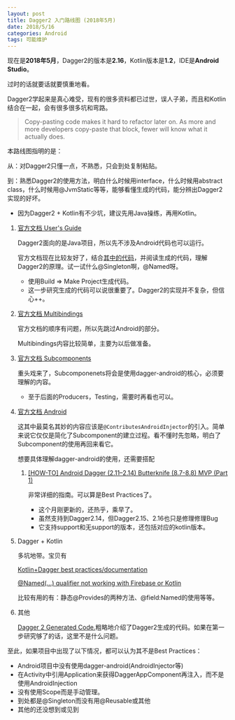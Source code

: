 ```yaml
---
layout: post
title: Dagger2 入门路线图 (2018年5月)
date: 2018/5/16
categories: Android
tags: 可能维护
---
```


现在是**2018年5月**，Dagger2的版本是**2.16**，Kotlin版本是**1.2**，IDE是**Android Studio**。

过时的话就要话就要慎重地看。

Dagger2学起来是真心难受，现有的很多资料都已过世，误人子弟，而且和Kotlin结合在一起，会有很多很多坑和弯路。

> Copy-pasting code makes it hard to refactor later on. As more and more developers copy-paste that block, fewer will know what it actually does.

本路线图指明的是：

从：对Dagger2只懂一点，不熟悉，只会到处复制粘贴。

到：熟悉Dagger2的使用方法，明白什么时候用interface，什么时候用abstract class，什么时候用@JvmStatic等等，能够看懂生成的代码，能分辨出Dagger2实现的好坏。

<!--more-->

- 因为Dagger2 + Kotlin有不少坑，建议先用Java操练，再用Kotlin。

1. [官方文档 User's Guide](https://google.github.io/dagger/users-guide)

    Dagger2面向的是Java项目，所以先不涉及Android代码也可以运行。

    官方文档现在比较友好了，结合[其中的代码](https://github.com/google/dagger/tree/master/examples/simple/src/main/java/coffee)，并阅读生成的代码，理解Dagger2的原理。试一试什么@Singleton啊，@Named呀。

    - 使用Build => Make Project生成代码。
    - 这一步研究生成的代码可以说很重要了。Dagger2的实现并不复杂，但信心++。

1. [官方文档 Multibindings](https://google.github.io/dagger/multibindings)

    官方文档的顺序有问题，所以先跳过Android的部分。

    Multibindings内容比较简单，主要为以后做准备。

1. [官方文档 Subcomponents](https://google.github.io/dagger/subcomponents)

    重头戏来了，Subcomponenets将会是使用dagger-android的核心，必须要理解的内容。

    - 至于后面的Producers，Testing，需要时再看也可以。

1. [官方文档 Android](https://google.github.io/dagger/android)

    这其中最莫名其妙的内容应该是`@ContributesAndroidInjector`的引入。简单来说它仅仅是简化了Subcomponent的建立过程。看不懂时先忽略，明白了Subcomponent的使用再回来看它。

    想要具体理解dagger-android的使用，还需要搭配

    1. [[HOW-TO] Android Dagger (2.11–2.14) Butterknife (8.7-8.8) MVP (Part 1)](https://proandroiddev.com/how-to-android-dagger-2-10-2-11-butterknife-mvp-part-1-eb0f6b970fd)

        非常详细的指南。可以算是Best Practices了。

        - 这个月刚更新的，还热乎，乘早了。
        - 虽然支持到Dagger2.14，但Dagger2.15、2.16也只是修理修理Bug
        - 它支持support和无support的版本，还包括对应的kotlin版本。

1. Dagger + Kotlin

    多坑地带。宝贝有

    [Kotlin+Dagger best practices/documentation](https://github.com/google/dagger/issues/900)

    [@Named(...) qualifier not working with Firebase or Kotlin](https://github.com/google/dagger/issues/848)

    比较有用的有：静态@Provides的两种方法、@field:Named的使用等等。

1. 其他

    [Dagger 2 Generated Code.](https://medium.com/mindorks/dagger-2-generated-code-9def1bebc44b)粗略地介绍了Dagger2生成的代码。如果在第一步研究够了的话，这里不是什么问题。

至此，如果项目中出现了以下情况，都可以认为其不是Best Practices：

- Android项目中没有使用dagger-android(AndroidInjector等)
- 在Activity中引用Application来获得DaggerAppComponent再注入，而不是使用AndroidInjection
- 没有使用Scope而是手动管理。
- 到处都是@Singleton而没有用@Reusable或其他
- 其他的还没想到或见到
